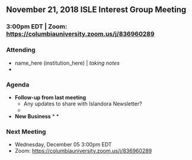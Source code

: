 ## November 21, 2018 ISLE Interest Group Meeting

### 3:00pm EDT | Zoom: https://columbiauniversity.zoom.us/j/836960289

### Attending
* name_here (institution_here) | _taking notes_
*

### Agenda

* **Follow-up from last meeting**
    * Any updates to share with Islandora Newsletter?
    *
* **New Business**
    *
    *

### Next Meeting
* Wednesday, December 05 3:00pm EDT
* Zoom: https://columbiauniversity.zoom.us/j/836960289
